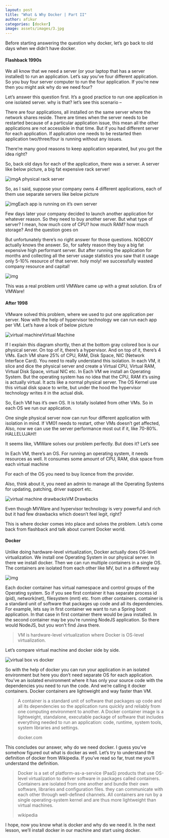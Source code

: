 ```yaml
---
layout: post
title: "What & Why Docker | Part II"
author: afikur
categories: [docker]
image: assets/images/3.jpg
---
```


Before starting answering the question why docker, let’s go back to old days when we didn’t have docker.

#### Flashback 1990s

We all know that we need a server (or your laptop that has a server installed) to run an application. Let’s say you’ve four different application. So you buy four server computer to run the four application. If you’re new then you might ask why do we need four?

Let’s answer this question first. It’s a good practice to run one application in one isolated server. why is that? let’s see this scenario –

There are four applications, all installed on the same server where the network shares reside. There are times when the server needs to be restarted because of a particular application issue, this mean all the other applications are not accessible in that time. But if you had different server for each application. If application one needs to be restarted then application two/three/four is running without any issues.

There’re many good reasons to keep application separated, but you got the idea right?

So, back old days for each of the application, there was a server. A server like below picture, a big fat expensive rack server!

![img](https://firebasestorage.googleapis.com/v0/b/afikurcom.appspot.com/o/rack-server.png?alt=media&token=06450f09-9a0a-428d-b391-5ec04e52f47d&style=centerme)A physical rack server

So, as I said, suppose your company owns 4 different applications, each of them use separate servers like below picture

![img](https://firebasestorage.googleapis.com/v0/b/afikurcom.appspot.com/o/each-app-each-virtual-machine-architecutre-docker-lesson-afikur.com.jpg?alt=media&token=446b4221-809c-44b4-8174-cfcd35afd85e&style=centerme)Each app is running on it’s own server

Few days later your company decided to launch another application for whatever reason. So they need to buy another server. But what type of server? I mean, how much core of CPU? how much RAM? how much storage? And the question goes on

But unfortunately there’s no right answer for those questions. NOBODY actually knows the answer. So, for safety reason they buy a big fat expensive high performant server. But after running the application for months and collecting all the server usage statistics you saw that it usage only 5-10% resource of that server. holy moly! we successfully wasted company resource and capital!

![img](https://firebasestorage.googleapis.com/v0/b/afikurcom.appspot.com/o/one-app-one-vm-back-old-days-virtual-machine-architecutre-docker-lesson-afikur.com.jpg?alt=media&token=9d055bde-3903-49d6-bd84-071ae4d677bf&style=centerme)

This was a real problem until VMWare came up with a great solution. Era of VMWare!

#### After 1998

VMware solved this problem, where we used to put one application per server. Now with the help of hypervisor technology we can run each app per VM. Let’s have a look of below picture

![virtual machine](https://firebasestorage.googleapis.com/v0/b/afikurcom.appspot.com/o/virtual-machine-architecutre-docker-lesson-afikur.com.jpg?alt=media&token=61baaffe-cef7-4857-8b14-e471727bb6ba&style=centerme)Virtual Machine

If I explain this diagram shortly, then at the bottom gray colored box is our physical server. On top of it, there’s a hypervisor. And on top of it, there’s 4 VMs. Each VM share 25% of CPU, RAM, Disk Space, NIC (Network Interface Card). You need to really understand this isolation. In each VM, it slice and dice the physical server and create a Virtual CPU, Virtual RAM, Virtual Disk Space, virtual NIC etc. In Each VM we install an Operating System. But the operating system has no idea that the CPU, RAM it’s using is actually virtual. It acts like a normal physical server. The OS Kernel use this virtual disk space to write, but under the hood the hypervisor technology writes it in the actual disk.

So, Each VM has it’s own OS. It is totally isolated from other VMs. So in each OS we run our application.

One single physical server now can run four different application with isolation in mind. If VM01 needs to restart, other VMs doesn’t get affected, Also, now we can use the server performance most out if it, like 70-80%. HALLELUJAH!!

It seems like, VMWare solves our problem perfectly. But does it? Let’s see

In Each VM, there’s an OS. For running an operating system, it needs resources as well. It consumes some amount of CPU, RAM, disk space from each virtual machine

For each of the OS you need to buy licence from the provider.

Also, think about it, you need an admin to manage all the Operating Systems for updating, patching, driver support etc.

![virtual machine drawbacks](https://firebasestorage.googleapis.com/v0/b/afikurcom.appspot.com/o/virtual-machine-architecutre-drawbacks-docker-lesson-afikur.com.jpg?alt=media&token=944d0433-8d80-4d01-b170-0cb3713fa535&style=centerme)VM Drawbacks

Even though MVWare and hypervisor technology is very powerful and rich but it had few drawbacks which doesn’t feel legit, right?

This is where docker comes into place and solves the problem. Lets’s come back from flashback and talk about current Docker world.

#### Docker

Unlike doing hardware-level virtualization, Docker actually does OS-level virtualization. We install one Operating System in our physical server. In there we install docker. Then we can run multiple containers in a single OS. The containers are isolated from each other like MV, but in a different way

![img](https://firebasestorage.googleapis.com/v0/b/afikurcom.appspot.com/o/docker-architecutre-docker-lesson-afikur.com.jpg?alt=media&token=14986a73-6b09-4299-8c49-4546d498c820&style=centerme)

Each docker container has virtual namespace and control groups of the Operating system. So if you see first container it has separate process id (pid), network(net), filesystem (mnt) etc. from other containers. container is a standard unit of software that packages up code and all its dependencies. For example, lets say in first container we want to run a Spring boot application. In that case in first container there would be java installed. In the second container may be you’re running NodeJS application. So there would NodeJS, but you won’t find Java there.

> VM is hardware-level virtualization where Docker is OS-level virtualization.

Let’s compare virtual machine and docker side by side.

![virtual box vs docker](https://firebasestorage.googleapis.com/v0/b/afikurcom.appspot.com/o/virtual-machine-architecutre-vs-docker-architecture-docker-lesson-afikur.com.jpg?alt=media&token=dbb7cdd1-e188-4aae-a7de-040c9ca67865&style=centerme)

So with the help of docker you can run your application in an isolated environment but here you don’t need separate OS for each application. You’ve an isolated environment where it has only your source code with the dependencies you need to run the code. And we’re calling it docker containers. Docker containers are lightweight and way faster than VM.

> A container is a standard unit of software that packages up code and all its dependencies so the application runs quickly and reliably from one computing environment to another. A Docker container image is a lightweight, standalone, executable package of software that includes everything needed to run an application: code, runtime, system tools, system libraries and settings.
>
> docker.com

This concludes our answer, why do we need docker. I guess you’ve somehow figured out what is docker as well. Let’s try to understand the definition of docker from Wikipedia. If you’ve read so far, trust me you’ll understand the definition.

> Docker is a set of platform-as-a-service (PaaS) products that use OS-level virtualization to deliver software in packages called containers. Containers are isolated from one another and bundle their own software, libraries and configuration files. they can communicate with each other through well-defined channels. All containers are run by a single operating-system kernel and are thus more lightweight than virtual machines.
>
> wikipedia

I hope, now you know what is docker and why do we need it. In the next lesson, we’ll install docker in our machine and start using docker.